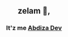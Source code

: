 <h2 align="center">zelam 👋,</h2> 
<h3 align="center">It'z me <a href="https://abdiza.tech">Abdiza Dev <Developer. /\></a></h3>
